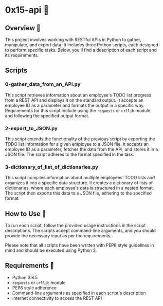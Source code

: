 #  0x15-api :open_book:

## Overview 📜
This project involves working with RESTful APIs in Python to gather, manipulate, and export data. It includes three Python scripts, each designed to perform specific tasks. Below, you'll find a description of each script and its requirements.

## Scripts

### 0-gather_data_from_an_API.py
This script retrieves information about an employee's TODO list progress from a REST API and displays it on the standard output. It accepts an employee ID as a parameter and formats the output in a specific way. Requirements for this script include using the `requests` or `urllib` module and following the specified output format.

### 2-export_to_JSON.py
This script extends the functionality of the previous script by exporting the TODO list information for a given employee to a JSON file. It accepts an employee ID as a parameter, fetches the data from the API, and stores it in a JSON file. The script adheres to the format specified in the task.

### 3-dictionary_of_list_of_dictionaries.py
This script compiles information about multiple employees' TODO lists and organizes it into a specific data structure. It creates a dictionary of lists of dictionaries, where each employee's data is structured in a nested format. The script then exports this data to a JSON file, adhering to the specified format.

## How to Use 🔧
To run each script, follow the provided usage instructions in the script descriptions. The scripts accept command-line arguments, and you should provide the necessary input as per the requirements.

Please note that all scripts have been written with PEP8 style guidelines in mind and should be executed using Python 3.

## Requirements 📝
- Python 3.8.5
- `requests` or `urllib` module
- PEP8 style adherence
- Command-line arguments as specified in each script's description
- Internet connectivity to access the REST API

